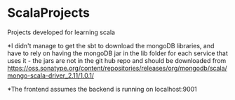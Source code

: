 # ScalaProjects
Projects developed for learning scala

*I didn't manage to get the sbt to download the mongoDB libraries, and have to rely on having the mongoDB jar in the lib folder for each service that uses it - the jars are not in the git hub repo and should be downloaded from https://oss.sonatype.org/content/repositories/releases/org/mongodb/scala/mongo-scala-driver_2.11/1.0.1/

*The frontend assumes the backend is running on localhost:9001
